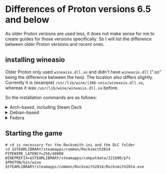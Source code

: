 # Differences of Proton versions 6.5 and below

As older Proton versions are used less, it does not make sense for me to create guides for those versions specifically. So I will list the difference between older Proton versions and recent ones.

## installing wineasio

Older Proton only used `wineasio.dll.so` and didn't have `wineasio.dll` (".so" being the difference between the two).
The location also differs slightly. Currently it is (example) `/usr/lib/wine/i386-unix/wineasio.dll.so`, whereas it was `/usr/lib/wine/wineasio.dll.so` before.

So the installation commands are as follows:

<details><summary>Arch-based, including Steam Deck</summary>

```
# build
rm -rf build32
rm -rf build64
make 32
make 64

# Install on normal wine
sudo cp build32/wineasio.dll /usr/lib32/wine/i386-windows/wineasio.dll
sudo cp build32/wineasio.dll.so /usr/lib32/wine/i386-unix/wineasio.dll.so
sudo cp build64/wineasio.dll /usr/lib/wine/x86_64-windows/wineasio.dll
sudo cp build64/wineasio.dll.so /usr/lib/wine/x86_64-unix/wineasio.dll.so

# Install to Proton
# !!! WATCH OUT FOR VARIABLES !!!
cp /usr/lib32/wine/i386-unix/wineasio.dll.so "$PROTON/lib/wine/wineasio.dll.so"
cp /usr/lib/wine/x86_64-unix/wineasio.dll.so "$PROTON/lib64/wine/wineasio.dll.so"
```

</details>

<details><summary>Debian-based</summary>

```
# build
rm -rf build32
rm -rf build64
make 32
make 64

# Install on normal wine
#
# <I will take a look at the exact paths and update this.>

# Install to Proton
# !!! WATCH OUT FOR VARIABLES !!!
cp /usr/lib/i386-linux-gnu/wine/wineasio.dll.so "$PROTON/lib/wine/wineasio.dll.so"
cp /usr/lib/x86_64-linux-gnu/wine/wineasio.dll.so "$PROTON/lib64/wine/wineasio.dll.so"
```

</details>

<details><summary>Fedora</summary>

```
# build
rm -rf build32
rm -rf build64
make 32
make 64

# Install on normal wine
sudo cp build32/wineasio.dll /usr/lib/wine/i386-windows/wineasio.dll
sudo cp build32/wineasio.dll.so /usr/lib/wine/i386-unix/wineasio.dll.so
sudo cp build64/wineasio.dll /usr/lib64/wine/x86_64-windows/wineasio.dll
sudo cp build64/wineasio.dll.so /usr/lib64/wine/x86_64-unix/wineasio.dll.so

# Install to Proton
# !!! WATCH OUT FOR VARIABLES !!!
cp /usr/lib/wine/i386-unix/wineasio.dll.so "$PROTON/lib/wine/wineasio.dll.so"
cp /usr/lib64/wine/x86_64-unix/wineasio.dll.so "$PROTON/lib64/wine/wineasio.dll.so"
```

</details>

## Starting the game

```
# cd is necessary for the Rocksmith.ini and the DLC folder
cd $STEAMLIBRARY/steamapps/common/Rocksmith2014
PIPEWIRE_LATENCY=256/48000 WINEPREFIX=$STEAMLIBRARY/steamapps/compatdata/221680/pfx $PROTON/bin/wine $STEAMLIBRARY/steamapps/common/Rocksmith2014/Rocksmith2014.exe
```
